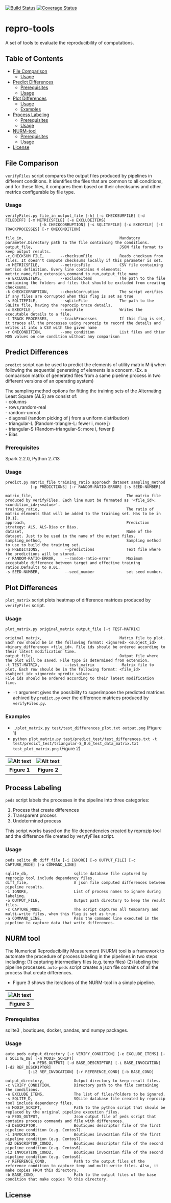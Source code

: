 [![Build Status](https://travis-ci.org/ali4006/repro-tools.svg?branch=develop)](https://travis-ci.org/ali4006/repro-tools)
[![Coverage Status](https://coveralls.io/repos/github/ali4006/repro-tools/badge.svg?branch=develop)](https://coveralls.io/github/ali4006/repro-tools?branch=develop)


# repro-tools
A set of tools to evaluate the reproducibility of computations.

<!-- TABLE OF CONTENTS -->
## Table of Contents

* [File Comparison](#file-comparison)
  * [Usage](#usage)
* [Predict Differences](#predict-differences)
  * [Prerequisites](#prerequisites)
  * [Usage](#usage)
* [Plot Differences](#plot-differences)
  * [Usage](#usage)
  * [Examples](#examples) 
* [Process Labeling](#process-labeling)
  * [Prerequisites](#prerequisites)
  * [Usage](#usage)
* [NURM-tool](#nurm-tool)
  * [Prerequisites](#prerequisites)
  * [Usage](#usage)
* [License](#license)


## File Comparison

`verifyFiles` script compares the output files produced by pipelines in different conditions. 
It identifies the files that are common to all conditions, and for these files, 
it compares them based on their checksums and other metrics configurable by file type.

### Usage

```
verifyFiles.py file_in output_file [-h] [-c CHECKSUMFILE] [-d FILEDIFF] [-m METRICSFILE] [-e EXCLUDEITEMS]
               [-k CHECKCORRUPTION] [-s SQLITEFILE] [-x EXECFILE] [-t TRACKPROCESSES] [-r ONECONDITION]

file_in,                                          Mandatory parameter.Directory path to the file containing the conditions.
output_file,                                      JSON file format to keep output results.
-c,CHECKSUM FILE,       --checksumFile            Reads checksum from files. It doesn't compute checksums locally if this parameter is set.
-m METRICSFILE,         --metricsFile             CSV file containing metrics definition. Every line contains 4 elements: metric_name,file_extension,command_to_run,output_file_name
-e EXCLUDEITEMS,        --excludeItems            The path to the file containing the folders and files that should be excluded from creating checksums.
-k CHECKCORRUPTION,     --checkCorruption         The script verifies if any files are corrupted when this flag is set as true
-s SQLITEFILE,          --sqLiteFile              The path to the SQLite file, having the reprozip trace details.
-x EXECFILE ,           --execFile                Writes the executable details to a file.
-t TRACK PROCESSES,     --trackProcesses          If this flag is set, it traces all the processes using reprozip to record the details and writes it into a CSV with the given name
-r ONECONDITION,        --one_condition           List files and thier MD5 values on one condition without any comparison
```

## Predict Differences

`predict` script can be used to predict the elements of utility matrix M ij when following the sequential generating of elements is a concern.
(Ex. a comparison matrix of generated files from a same pipeline process in two different versions of an operating system) 

The sampling method options for fitting the training sets of the Alternating Least Square (ALS) are consist of:  
	- columns  
	- rows,random-real  
	- random-unreal  
	- diagonal (random picking of j from a uniform distribution)  
	- triangular-L (Random-triangle-L: fewer i, more j)  
	- triangular-S (Random-triangular-S: more i, fewer j)  
	- Bias 

### Prerequisites
Spark 2.2.0, Python 2.7.13

### Usage
```
predict.py matrix_file training_ratio approach dataset sampling_method 
           [-p PREDICTIONS] [-r RANDOM-RATIO-ERROR] [-s SEED-NUMBER]

matrix_file,                                         The matrix file produced by verifyFiles. Each line must be formated as '<file_id>;<condition_id>;<value>'.
training_ratio,                                      The ratio of matrix elements that will be added to the training set. Has to be in [0,1].
approach,                                            Prediction strategy: ALS, ALS-Bias or Bias.
dataset,                                             Name of the dataset. Just to be used in the name of the output files.
sampling_method,                                     Sampling method to use to build the training set.
-p PREDICTIONS,           --predictions              Text file where the predictions will be stored.
-r RANDOM-RATIO-ERROR,    --random-ratio-error       Maximum acceptable difference between target and effective training ratios.Defaults to 0.01.
-s SEED-NUMBER,           --seed_number              set seed number.
```


## Plot Differences

`plot_matrix` script plots heatmap of difference matrices produced by
`verifyFiles` script. 

### Usage
```
plot_matrix.py original_matrix output_file [-t TEST-MATRIX]

original_matrix,                                  Matrix file to plot. Each row should be in the following format: <ignored> <subject_id>  <binary_difference> <file_id>. File ids should be ordered according to their latest modification time.
output_file,                                      Output file where the plot will be saved. File type is determined from extension.
-t TEST-MATRIX,           --test_matrix            Matrix file to plot. Each row should be in the following format: <file_id> <subject_id> <ignored> <predic_value>.
File ids should be ordered according to their latest modification time.
```

* `-t` argument gives the possibility to superimpose the predicted matrices achived by `predict.py` 
over the difference matrices produced by `verifyFiles.py`.

### Examples

- `./plot_matrix.py test/test_differences_plot.txt output.png` (Figure 1)
- `python plot_matrix.py test/predict_test/test_differences.txt -t test/predict_test/triangular-S_0.6_test_data_matrix.txt test_plot_matrix.png` (Figure 2)

| ![Alt text](./reprotools/test/test_differences_plot.png?raw=true "Figure 1") | ![Alt text](./reprotools/test/test_plot_matrix.png?raw=true "Figure 2") |
|:---:|:---:|
| **Figure 1** | **Figure 2** | 

## Process Labeling

`peds` script labels the processes in the pipeline into three categories: 
1. Process that create differences
2. Transparent process
3. Undetermined process

This script works based on the file dependencies created by reprozip tool and 
the difference file created by veryfyFiles script.

### Usage

```
peds sqlite_db diff_file [-i IGNORE] [-o OUTPUT_FILE] [-c CAPTURE_MODE] [-a COMMAND_LINE]

sqlite_db,                    sqlite database file captured by reprozip tool include dependency files.
diff_file,                    A json file computed differences between pipeline results.
-i IGNORE,                    List of process names to ignore during labeling.
-o OUTPUT_FILE,               Output path directory to keep the result files.
-c CAPTURE_MODE,              The script captures all temporary and multi-write files, when this flag is set as true.
-a COMMAND_LINE,              Pass the command line executed in the pipeline to capture data that write differences.
```

## NURM tool

The Numerical Reproducibility Measurement (NURM) tool is a framework to automate the procedure of 
process labeling in the pipelines in two steps including: (1) capturing intermediary files (e.g. temp files)
(2) labeling the pipeline processes. `auto-peds` script creates a json file contains of all the process that create 
differences.

- Figure 3 shows the iterations of the NURM-tool in a simple pipeline.

| ![Alt text](./reprotools/test/peds_test_data/classification.png?raw=true "Title") |
|:---:|
| **Figure 3** |

### Prerequisites

sqlite3 , boutiques, docker, pandas, and numpy packages. 

### Usage

```
auto_peds output_directory [-c VERIFY_CONDITION] [-e EXCLUDE_ITEMS] [-s SQLITE_DB] [-m MODIF_SCRIPT] 
          [-o PEDS_OUTPUT] [-d BASE_DESCRIPTOR] [-i BASE_INVOCATION] [-d2 REF_DESCRIPTOR] 
		  [-i2 REF_INVOCATION] [-r REFERENCE_COND] [-b BASE_COND]

output_directory,             Output directory to keep result files.
-c VERIFY_CONDITION,          Directory path to the file containing the conditions.
-e EXCLUDE_ITEMS,             The list of files/folders to be ignored.
-s SQLITE_D,                  SQLite database file created by reprozip tool include dependency files.
-m MODIF_SCRIPT,              Path to the python script that should be replaced by the original pipeline execution files.
-o PEDS_OUTPUT,               Json output file of peds script that contains process commands and file with differences.
-d DESCRIPTOR,                Boutiques descriptor file of the first pipeline condition (e.g. Centos7).
-i INVOCATION,                Boutiques invocation file of the first pipeline condition (e.g. Centos7).
-d2 DESCRIPTOR_COND2,         Boutiques descriptor file of the second pipeline condition (e.g. Centos6).
-i2 INVOCATION_COND2,         Boutiques invocation file of the second pipeline condition (e.g. Centos6).
-r REFERENCE_COND,            Path to the output files of the reference condition to capture temp and multi-write files. Also, it make copies FROM this directory.
-b BASE_COND,                 Path to the output files of the base condition that make copies TO this directory.
``` 

## License
